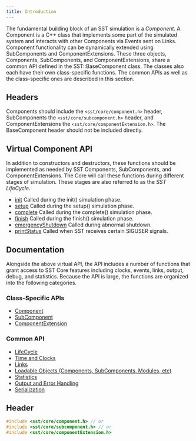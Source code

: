```yaml
---
title: Introduction
---
```


The fundamental building block of an SST simulation is a *Component*. A Component is a C++ class that implements some part of the simulated system and interacts with other Components via Events sent on Links. Component functionality can be dynamically extended using SubComponents and ComponentExtensions. These three objects, Components, SubComponents, and ComponentExtensions, share a common API defined in the SST::BaseComponent class. The classes also each have their own class-specific functions. The common APIs as well as the class-specific ones are described in this section.  

## Headers
Components should include the `<sst/core/component.h>` header, SubComponents the `<sst/core/subcomponent.h>` header, and ComponentExtensions the `<sst/core/componentExtension.h>`. The BaseComponent header should not be included directly. 

## Virtual Component API
In addition to constructors and destructors, these functions should be implemented as needed by SST Components, SubComponents, and ComponentExtensions. The Core will call these functions during different stages of simulation. These stages are also referred to as the *SST LifeCycle*.

* [init](lifecycle/init) Called during the init() simulation phase.
* [setup](lifecycle/setup) Called during the setup() simulation phase.
* [complete](lifecycle/complete) Called during the complete() simulation phase.
* [finish](lifecycle/finish) Called during the finish() simulation phase.
* [emergencyShutdown](lifecycle/emergencyShutdown) Called during abnormal shutdown.
* [printStatus](lifecycle/printStatus) Called when SST receives certain SIGUSER signals.


## Documentation
Alongside the above virtual API, the API includes a number of functions that grant access to SST Core features including clocks, events, links, output, debug, and statistics. Because the API is large, the functions are organized into the following categories.

### Class-Specific APIs
* [Component](component/class)
* [SubComponent](subcomponent/class)
* [ComponentExtension](componentext/class)

### Common API
* [LifeCycle](lifecycle/init)
* [Time and Clocks](time/registerClock)
* [Links](link/configureLink)
* [Loadable Objects (Components, SubComponents, Modules, etc)](load/loadUserSubComponent)
* [Statistics](stat/registerStatistic)
* [Output and Error Handling](output/getSimulationOutput)
* [Serialization](serialization/serialize_order)

## Header
```cpp
#include <sst/core/component.h> // or
#include <sst/core/subcomponent.h> // or
#include <sst/core/componentExtension.h>
```
